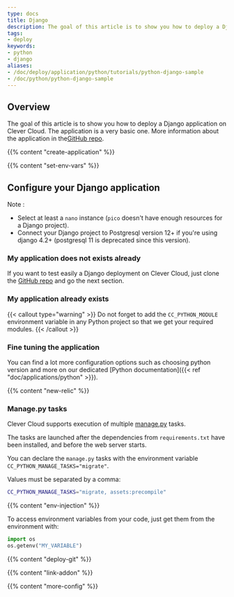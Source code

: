 ```yaml
---
type: docs
title: Django
description: The goal of this article is to show you how to deploy a Django application on Clever Cloud
tags:
- deploy
keywords:
- python
- django
aliases:
- /doc/deploy/application/python/tutorials/python-django-sample
- /doc/python/python-django-sample
---
```


## Overview

The goal of this article is to show you how to deploy a Django application on Clever Cloud.
The application is a very basic one. More information about the application in the[GitHub repo](https://github.com/CleverCloud/django-example).

{{% content "create-application" %}}

{{% content "set-env-vars" %}}

## Configure your Django application

Note :

- Select at least a `nano` instance (`pico` doesn't have enough resources for a Django project).
- Connect your Django project to Postgresql version 12+ if you're using django 4.2+ (postgresql 11 is deprecated since this version).

### My application does not exists already

If you want to test easily a Django deployment on Clever Cloud, just clone the [GitHub repo](https://github.com/CleverCloud/django-example) and go the next section.

### My application already exists

{{< callout type="warning" >}}
  Do not forget to add the `CC_PYTHON_MODULE` environment variable in any Python project so that we get your required modules.
{{< /callout >}}

### Fine tuning the application

You can find a lot more configuration options such as choosing python version and more on our dedicated [Python documentation]({{< ref "doc/applications/python" >}}).

 {{% content "new-relic" %}}

### Manage.py tasks

Clever Cloud supports execution of multiple [manage.py](https://docs.djangoproject.com/fr/3.2/ref/django-admin/) tasks.

The tasks are launched after the dependencies from `requirements.txt` have been installed, and before the web server starts.

You can declare the `manage.py` tasks with the environment variable `CC_PYTHON_MANAGE_TASKS="migrate"`.

Values must be separated by a comma:

```bash
CC_PYTHON_MANAGE_TASKS="migrate, assets:precompile"
```

 {{% content "env-injection" %}}

To access environment variables from your code, just get them from the environment with:

```python
import os
os.getenv("MY_VARIABLE")
```

 {{% content "deploy-git" %}}

 {{% content "link-addon" %}}

{{% content "more-config" %}}
